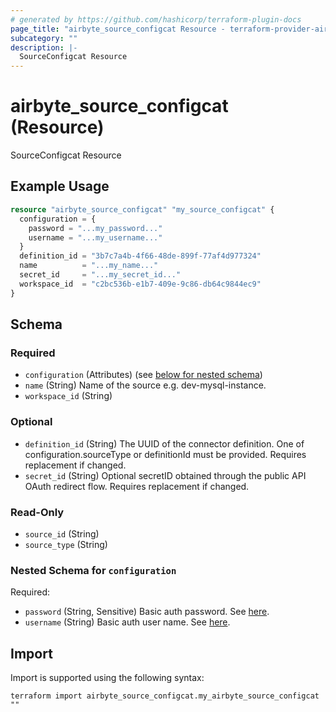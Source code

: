 ```yaml
---
# generated by https://github.com/hashicorp/terraform-plugin-docs
page_title: "airbyte_source_configcat Resource - terraform-provider-airbyte"
subcategory: ""
description: |-
  SourceConfigcat Resource
---
```


# airbyte_source_configcat (Resource)

SourceConfigcat Resource

## Example Usage

```terraform
resource "airbyte_source_configcat" "my_source_configcat" {
  configuration = {
    password = "...my_password..."
    username = "...my_username..."
  }
  definition_id = "3b7c7a4b-4f66-48de-899f-77af4d977324"
  name          = "...my_name..."
  secret_id     = "...my_secret_id..."
  workspace_id  = "c2bc536b-e1b7-409e-9c86-db64c9844ec9"
}
```

<!-- schema generated by tfplugindocs -->
## Schema

### Required

- `configuration` (Attributes) (see [below for nested schema](#nestedatt--configuration))
- `name` (String) Name of the source e.g. dev-mysql-instance.
- `workspace_id` (String)

### Optional

- `definition_id` (String) The UUID of the connector definition. One of configuration.sourceType or definitionId must be provided. Requires replacement if changed.
- `secret_id` (String) Optional secretID obtained through the public API OAuth redirect flow. Requires replacement if changed.

### Read-Only

- `source_id` (String)
- `source_type` (String)

<a id="nestedatt--configuration"></a>
### Nested Schema for `configuration`

Required:

- `password` (String, Sensitive) Basic auth password. See <a href="https://api.configcat.com/docs/#section/Authentication">here</a>.
- `username` (String) Basic auth user name. See <a href="https://api.configcat.com/docs/#section/Authentication">here</a>.

## Import

Import is supported using the following syntax:

```shell
terraform import airbyte_source_configcat.my_airbyte_source_configcat ""
```
